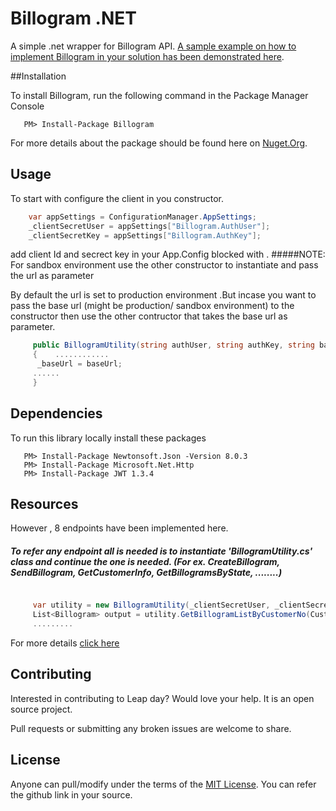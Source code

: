 # Billogram .NET

A simple .net wrapper for Billogram API. [A sample example on how to implement Billogram in your solution has been demonstrated here](https://stpriyanka.wordpress.com/2017/03/02/convert-text-to-html/).

##Installation

To install Billogram, run the following command in the Package Manager Console

```
   PM> Install-Package Billogram 

```
For more details about the package should be found here on [Nuget.Org](https://www.nuget.org/packages/BillogramPackage/). 

## Usage

To start with configure the client in you constructor.

```c#
	var appSettings = ConfigurationManager.AppSettings;
	_clientSecretUser = appSettings["Billogram.AuthUser"];
	_clientSecretKey = appSettings["Billogram.AuthKey"];
```

add client Id and secrect key in your App.Config blocked with <appsetting>.
#####NOTE: For sandbox environment use the other constructor to instantiate and pass the url as parameter

By default the url is set to production environment .But incase you want to pass the base url (might be production/ sandbox environment) to the constructor then use the other contructor that takes the base url as parameter.

```c#
     public BillogramUtility(string authUser, string authKey, string baseUrl)
     {    ............
	  _baseUrl = baseUrl;
	 ......
     }
```


## Dependencies

To run this  library locally install these packages 

``` 
   PM> Install-Package Newtonsoft.Json -Version 8.0.3
   PM> Install-Package Microsoft.Net.Http
   PM> Install-Package JWT 1.3.4
```


## Resources

However , 8 endpoints have been implemented here.  

##### To refer any endpoint all is needed is to instantiate 'BillogramUtility.cs' class and continue the one is needed. (For ex. CreateBillogram, SendBillogram, GetCustomerInfo, GetBillogramsByState, ........) 

```c#

     var utility = new BillogramUtility(_clientSecretUser, _clientSecretKey); 
     List<Billogram> output = utility.GetBillogramListByCustomerNo(CustomerNo).Result;
     .........
```
For more details [click here](https://billogram.com/api/documentation#easy_to_get_started)


## Contributing

Interested in contributing to Leap day? Would love your help. It is an open source project.

Pull requests or submitting any broken issues are welcome to share.


## License

Anyone can pull/modify under the terms of the [MIT License](http://opensource.org/licenses/MIT). You can refer the github link in your source.

